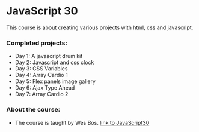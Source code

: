 # JavaScript 30

This course is about creating various projects with html, css and javascript.

### Completed projects:

* Day 1: A javascript drum kit
* Day 2: Javascript and css clock
* Day 3: CSS Variables
* Day 4: Array Cardio 1
* Day 5: Flex panels image gallery
* Day 6: Ajax Type Ahead
* Day 7: Array Cardio 2

### About the course:

* The course is taught by Wes Bos. [link to JavaScript30](https://javascript30.com/)
